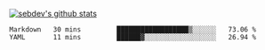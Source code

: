 [![sebdev's github stats](https://github-readme-stats.vercel.app/api?username=sebdeveloper6952)](https://github.com/anuraghazra/github-readme-stats)
<!--START_SECTION:waka-->
```text
Markdown   30 mins         ██████████████████▒░░░░░░   73.06 % 
YAML       11 mins         ██████▓░░░░░░░░░░░░░░░░░░   26.94 % 
```
<!--END_SECTION:waka-->
